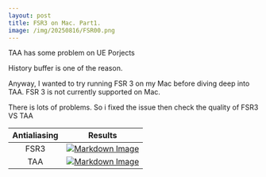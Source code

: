 ```yaml
---
layout: post
title: FSR3 on Mac. Part1.
image: /img/20250816/FSR00.png
---
```


TAA has some problem on UE Porjects

History buffer is one of the reason.

Anyway, I wanted to try running FSR 3 on my Mac before diving deep into TAA. FSR 3 is not currently supported on Mac.

There is lots of problems. So i fixed the issue then check the quality of FSR3 VS TAA

|Antialiasing|Results|
|:---:|:---:|
|FSR3 |[![Markdown Image](/img/20250816/FSR00.png "FSR3")](https://interjh.github.io/img/20250816/FSR00.png)|
|TAA|[![Markdown Image](/img/20250816/TAA00.png "TAA")](https://interjh.github.io/img/20250816/TAA00.png)|
